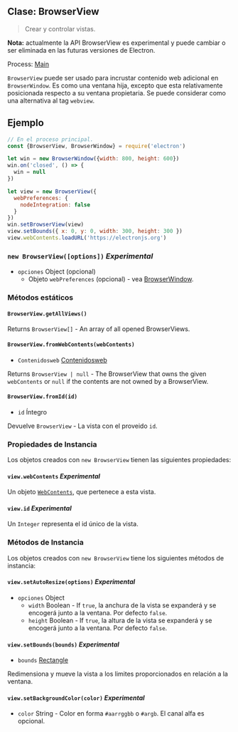 ## Clase: BrowserView

> Crear y controlar vistas.

**Nota:** actualmente la API BrowserView es experimental y puede cambiar o ser eliminada en las futuras versiones de Electron.

Process: [Main](../glossary.md#main-process)

`BrowserView` puede ser usado para incrustar contenido web adicional en `BrowserWindow`. Es como una ventana hija, excepto que esta relativamente posicionada respecto a su ventana propietaria. Se puede considerar como una alternativa al tag `webview`.

## Ejemplo

```javascript
// En el proceso principal.
const {BrowserView, BrowserWindow} = require('electron')

let win = new BrowserWindow({width: 800, height: 600})
win.on('closed', () => {
  win = null
})

let view = new BrowserView({
  webPreferences: {
    nodeIntegration: false
  }
})
win.setBrowserView(view)
view.setBounds({ x: 0, y: 0, width: 300, height: 300 })
view.webContents.loadURL('https://electronjs.org')
```

### `new BrowserView([options])` *Experimental*

* `opciones` Object (opcional) 
  * Objeto `webPreferences` (opcional) - vea [BrowserWindow](browser-window.md).

### Métodos estáticos

#### `BrowserView.getAllViews()`

Returns `BrowserView[]` - An array of all opened BrowserViews.

#### `BrowserView.fromWebContents(webContents)`

* `Contenidosweb` [Contenidosweb](web-contents.md)

Returns `BrowserView | null` - The BrowserView that owns the given `webContents` or `null` if the contents are not owned by a BrowserView.

#### `BrowserView.fromId(id)`

* `id` Íntegro

Devuelve `BrowserView` - La vista con el proveido `id`.

### Propiedades de Instancia

Los objetos creados con `new BrowserView` tienen las siguientes propiedades:

#### `view.webContents` *Experimental*

Un objeto [`WebContents`](web-contents.md), que pertenece a esta vista.

#### `view.id` *Experimental*

Un `Integer` representa el id único de la vista.

### Métodos de Instancia

Los objetos creados con `new BrowserView` tiene los siguientes métodos de instancia:

#### `view.setAutoResize(options)` *Experimental*

* `opciones` Object 
  * `width` Boolean - If `true`, la anchura de la vista se expanderá y se encogerá junto a la ventana. Por defecto `false`.
  * `height` Boolean - If `true`, la altura de la vista se expanderá y se encogerá junto a la ventana. Por defecto `false`.

#### `view.setBounds(bounds)` *Experimental*

* `bounds` [Rectangle](structures/rectangle.md)

Redimensiona y mueve la vista a los limites proporcionados en relación a la ventana.

#### `view.setBackgroundColor(color)` *Experimental*

* `color` String - Color en forma `#aarrggbb` o `#argb`. El canal alfa es opcional.